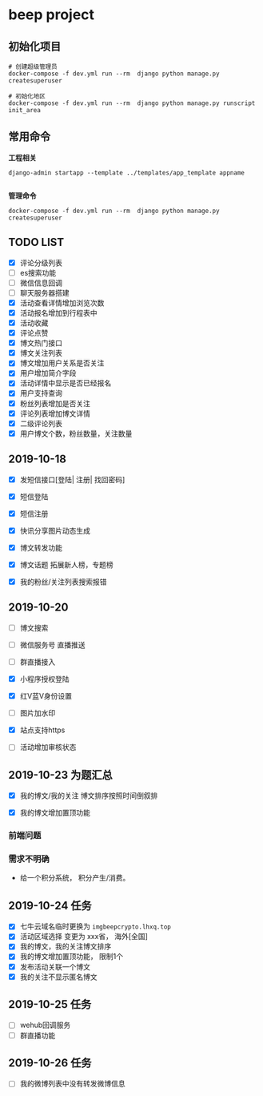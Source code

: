# beep project

## 初始化项目

```
# 创建超级管理员
docker-compose -f dev.yml run --rm  django python manage.py createsuperuser

# 初始化地区
docker-compose -f dev.yml run --rm  django python manage.py runscript init_area

```

## 常用命令


**工程相关**

```shell
django-admin startapp --template ../templates/app_template appname


```

**管理命令**

```
docker-compose -f dev.yml run --rm  django python manage.py createsuperuser
```

## TODO LIST

- [x] 评论分级列表
- [ ] es搜索功能
- [ ] 微信信息回调
- [ ] 聊天服务器搭建
- [x] 活动查看详情增加浏览次数
- [x] 活动报名增加到行程表中
- [x] 活动收藏
- [x] 评论点赞
- [x] 博文热门接口
- [x] 博文关注列表
- [x] 博文增加用户关系是否关注
- [x] 用户增加简介字段
- [x] 活动详情中显示是否已经报名
- [x] 用户支持查询
- [x] 粉丝列表增加是否关注
- [x] 评论列表增加博文详情
- [x] 二级评论列表
- [x] 用户博文个数，粉丝数量，关注数量 

## 2019-10-18

- [x] 发短信接口[登陆| 注册| 找回密码]
- [x] 短信登陆
- [x] 短信注册



- [x] 快讯分享图片动态生成

- [x] 博文转发功能
- [x] 博文话题 拓展新人榜，专题榜

- [x] 我的粉丝/关注列表搜索报错


## 2019-10-20

- [ ] 博文搜索
- [ ] 微信服务号 直播推送
- [ ] 群直播接入
- [x] 小程序授权登陆
- [x] 红V蓝V身份设置
- [ ] 图片加水印
- [x] 站点支持https
- [ ] 活动增加审核状态


## 2019-10-23 为题汇总

- [x] 我的博文/我的关注 博文排序按照时间倒叙排 
- [x] 我的博文增加置顶功能


### 前端问题


### 需求不明确

- 给一个积分系统， 积分产生/消费。


## 2019-10-24 任务

- [x] 七牛云域名临时更换为 `imgbeepcrypto.lhxq.top`
- [x] 活动区域选择 变更为 xxx省， 海外[全国]
- [x] 我的博文，我的关注博文排序
- [x] 我的博文增加置顶功能， 限制1个
- [x] 发布活动关联一个博文
- [x] 我的关注不显示匿名博文

## 2019-10-25 任务

- [ ] wehub回调服务
- [ ] 群直播功能

## 2019-10-26 任务

- [ ] 我的微博列表中没有转发微博信息
